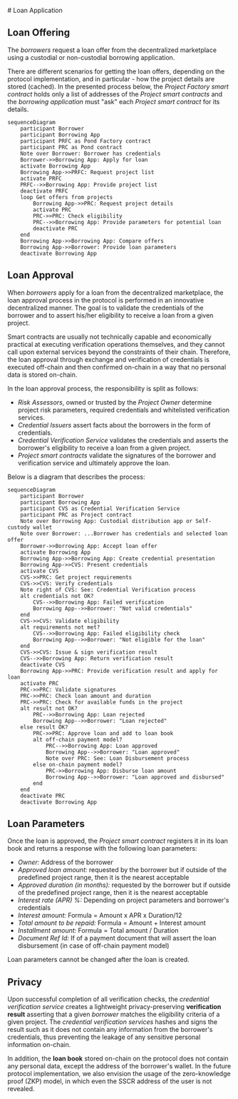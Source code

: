 <a name="ref-m3"></a># Loan Application

## Loan Offering

The *borrowers* request a loan offer from the decentralized marketplace using a custodial or non-custodial borrowing application. 

There are different scenarios for getting the loan offers, depending on the protocol implementation, and in particular - how the project details are stored (cached). In the presented process below, the *Project Factory smart contract* holds only a list of addresses of the *Project smart contracts* and the *borrowing application* must "ask" each *Project smart contract* for its details.

```mermaid
sequenceDiagram
    participant Borrower
    participant Borrowing App
    participant PRFC as Pond Factory contract
    participant PRC as Pond contract
    Note over Borrower: Borrower has credentials
    Borrower->>Borrowing App: Apply for loan
    activate Borrowing App
    Borrowing App->>PRFC: Request project list
    activate PRFC
    PRFC-->>Borrowing App: Provide project list
    deactivate PRFC
    loop Get offers from projects
        Borrowing App->>PRC: Request project details
        activate PRC
        PRC->>PRC: Check eligibility
        PRC-->>Borrowing App: Provide parameters for potential loan
        deactivate PRC
    end
    Borrowing App->>Borrowing App: Compare offers
    Borrowing App->>Borrower: Provide loan parameters
    deactivate Borrowing App
```

## Loan Approval

When *borrowers* apply for a loan from the decentralized marketplace, the loan approval process in the protocol is performed in an innovative decentralized manner. The goal is to validate the credentials of the borrower and to assert his/her eligibility to receive a loan from a given project.

Smart contracts are usually not technically capable and economically practical at executing verification operations themselves, and they cannot call upon external services beyond the constraints of their chain. Therefore, the loan approval through exchange and verification of credentials is executed off-chain and then confirmed on-chain in a way that no personal data is stored on-chain. 

In the loan approval process, the responsibility is split as follows:
- *Risk Assessors*, owned or trusted by the *Project Owner* determine project risk parameters, required credentials and whitelisted verification services.
- *Credential Issuers* assert facts about the borrowers in the form of credentials.
- *Credential Verification Service* validates the credentials and asserts the borrower's eligibility to receive a loan from a given project.
- *Project smart contracts* validate the signatures of the borrower and verification service and ultimately approve the loan.

Below is a diagram that describes the process:

```mermaid
sequenceDiagram
    participant Borrower
    participant Borrowing App
    participant CVS as Credential Verification Service
    participant PRC as Project contract
    Note over Borrowing App: Custodial distribution app or Self-custody wallet
    Note over Borrower: ...Borrower has credentials and selected loan offer
    Borrower->>Borrowing App: Accept loan offer
    activate Borrowing App
    Borrowing App->>Borrowing App: Create credential presentation
    Borrowing App->>CVS: Present credentials
    activate CVS
    CVS->>PRC: Get project requirements
    CVS->>CVS: Verify credentials
    Note right of CVS: See: Credential Verification process
    alt credentials not OK?
        CVS-->>Borrowing App: Failed verification
        Borrowing App-->>Borrower: "Not valid credentials"
    end
    CVS->>CVS: Validate eligibility
    alt requirements not met?
        CVS-->>Borrowing App: Failed eligibility check
        Borrowing App-->>Borrower: "Not eligible for the loan"
    end
    CVS->>CVS: Issue & sign verification result
    CVS-->>Borrowing App: Return verification result
    deactivate CVS
    Borrowing App->>PRC: Provide verification result and apply for loan
    activate PRC
    PRC->>PRC: Validate signatures
    PRC->>PRC: Check loan amount and duration
    PRC->>PRC: Check for available funds in the project
    alt result not OK?
        PRC-->>Borrowing App: Loan rejected
        Borrowing App-->>Borrower: "Loan rejected"
    else result OK?
        PRC->>PRC: Approve loan and add to loan book
        alt off-chain payment model?
            PRC-->>Borrowing App: Loan approved
            Borrowing App-->>Borrower: "Loan approved"
            Note over PRC: See: Loan Disbursement process
        else on-chain payment model?
            PRC->>Borrowing App: Disburse loan amount
            Borrowing App-->>Borrower: "Loan approved and disbursed"
        end
    end
    deactivate PRC
    deactivate Borrowing App
```

## Loan Parameters

Once the loan is approved, the *Project smart contract* registers it in its loan book and returns a response with the following loan parameters:

- *Owner:* Address of the borrower
- *Approved loan amount:* requested by the borrower but if outside of the predefined project range, then it is the nearest acceptable
- *Approved duration (in months):* requested by the borrower but if outside of the predefined project range, then it is the nearest acceptable
- *Interest rate (APR) %:* Depending on project parameters and borrower's credentials
- *Interest amount:* Formula = Amount x APR x Duration/12
- *Total amount to be repaid:* Formula = Amount + Interest amount
- *Installment amount:* Formula = Total amount / Duration
- *Document Ref Id:* If of a payment document that will assert the loan disbursement (in case of off-chain payment model)

Loan parameters cannot be changed after the loan is created.

## Privacy

Upon successful completion of all verification checks, the *credential verification service* creates a lightweight privacy-preserving **verification result** asserting that a given *borrower* matches the eligibility criteria of a given project. The *credential verification services* hashes and signs the result such as it does not contain any information from the borrower's credentials, thus preventing the leakage of any sensitive personal information on-chain.

In addition, the **loan book** stored on-chain on the protocol does not contain any personal data, except the address of the borrower's wallet. In the future protocol implementation, we also envision the usage of the zero-knowledge proof (ZKP) model, in which even the SSCR address of the user is not revealed.

<div style="page-break-after: always;"></div>
